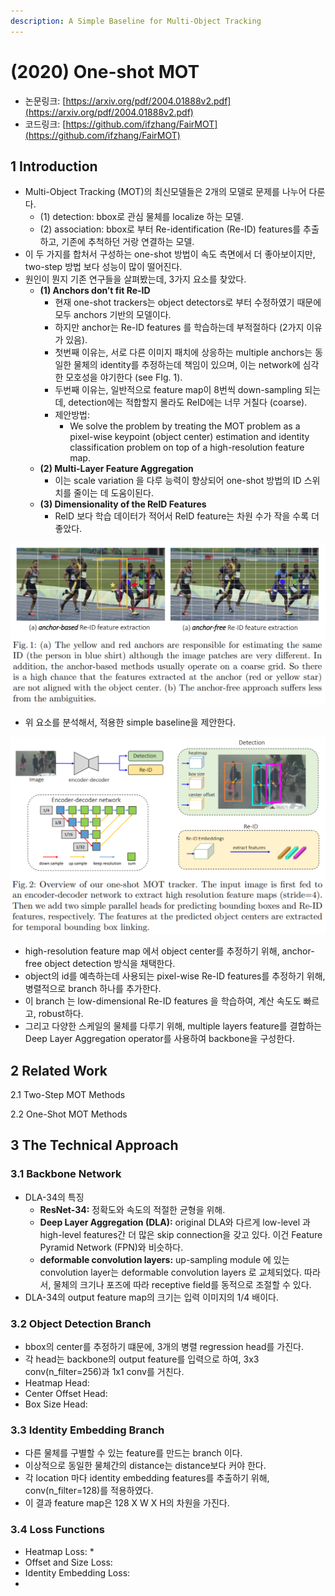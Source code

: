 ```yaml
---
description: A Simple Baseline for Multi-Object Tracking
---
```


# \(2020\) One-shot MOT

* 논문링크: [https://arxiv.org/pdf/2004.01888v2.pdf](https://arxiv.org/pdf/2004.01888v2.pdf)
* 코드링크: [https://github.com/ifzhang/FairMOT](https://github.com/ifzhang/FairMOT)

## 1 Introduction

* Multi-Object Tracking \(MOT\)의 최신모델들은 2개의 모델로 문제를 나누어 다룬다.
  * \(1\) detection: bbox로 관심 물체를 localize 하는 모델.
  * \(2\) association: bbox로 부터 Re-identification \(Re-ID\) features를 추출하고, 기존에 추척하던 거랑 연결하는 모델.
* 이 두 가지를 합처서 구성하는 one-shot 방법이 속도 측면에서 더 좋아보이지만, two-step 방법 보다 성능이 많이 떨어진다.
* 원인이 뭔지 기존 연구들을 살펴봤는데, 3가지 요소를 찾았다.
  * **\(1\) Anchors don’t fit Re-ID**
    * 현재 one-shot trackers는 object detectors로 부터 수정하였기 때문에 모두 anchors 기반의 모델이다.
    * 하지만 anchor는 Re-ID features 를 학습하는데 부적절하다 \(2가지 이유가 있음\).
    * 첫번째 이유는, 서로 다른 이미지 패치에 상응하는 multiple anchors는 동일한 물체의 identity를 추정하는데 책임이 있으며, 이는 network에 심각한 모호성을 야기한다 \(see FIg. 1\).
    * 두번째 이유는, 일반적으로 feature map이 8번씩 down-sampling 되는데, detection에는 적합할지 몰라도 ReID에는 너무 거칠다 \(coarse\).
    * 제안방법:
      * We solve the problem by treating the MOT problem as a pixel-wise keypoint \(object center\) estimation and identity classification problem on top of a high-resolution feature map.
  * **\(2\) Multi-Layer Feature Aggregation**
    * 이는 scale variation 을 다루 능력이 향상되어 one-shot 방법의 ID 스위치를 줄이는 데 도움이된다.
  * **\(3\) Dimensionality of the ReID Features**
    * ReID 보다 학습 데이터가 적어서  ReID feature는 차원 수가 작을 수록 더 좋았다. 

![](../.gitbook/assets/image%20%28169%29.png)



* 위 요소를 분석해서, 적용한 simple baseline을 제안한다.

![](../.gitbook/assets/image%20%28129%29.png)

* high-resolution feature map 에서 object center를 추정하기 위해, anchor-free object detection 방식을 채택한다.
* object의 id를 예측하는데 사용되는 pixel-wise Re-ID features를 추정하기 위해, 병렬적으로 branch 하나를 추가한다.
* 이 branch 는 low-dimensional Re-ID features 을 학습하여, 계산 속도도 빠르고, robust하다.
* 그리고 다양한 스케일의 물체를 다루기 위해,  multiple layers feature를 결합하는 Deep Layer Aggregation operator를 사용하여 backbone을 구성한다.

## 2 Related Work

2.1 Two-Step MOT Methods

2.2 One-Shot MOT Methods



## 3 The Technical Approach

### 3.1 Backbone Network

* DLA-34의 특징
  * **ResNet-34:** 정확도와 속도의 적절한 균형을 위해.
  * **Deep Layer Aggregation \(DLA\):** original DLA와 다르게 low-level 과  high-level features간 더 많은 skip connection을 갖고 있다. 이건 Feature Pyramid Network \(FPN\)와 비슷하다.
  * **deformable convolution layers:** up-sampling module 에 있는 convolution layer는 deformable convolution layers 로 교체되었다. 따라서, 물체의 크기나 포즈에 따라 receptive field를 동적으로 조절할 수 있다.
*  DLA-34의 output feature map의 크기는 입력 이미지의 1/4 배이다.

### 3.2 Object Detection Branch

* bbox의 center를 추정하기 떄문에,  3개의 병렬 regression head를 가진다.
* 각 head는 backbone의 output feature를 입력으로 하여, 3x3 conv\(n\_filter=256\)과 1x1 conv를 거친다.
* Heatmap Head: 
* Center Offset Head:
* Box Size Head: 

### 3.3 Identity Embedding Branch

* 다른 물체를 구별할 수 있는 feature를 만드는 branch 이다.
* 이상적으로 동일한 물체간의 distance는 distance보다 커야 한다.
* 각 location 마다  identity embedding features를 추출하기 위해, conv\(n\_filter=128\)를 적용하였다.
* 이 결과 feature map은 128 X W X H의 차원을 가진다.

### 3.4 Loss Functions

* Heatmap Loss:
  * 
* Offset and Size Loss:
* Identity Embedding Loss:
* 




